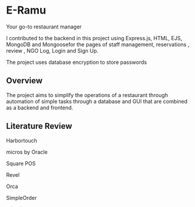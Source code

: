 # E-Ramu
<p>Your go-to restaurant manager </p>
<p>I contributed to the backend in this project using Express.js, HTML, EJS, MongoDB and Mongoosefor the pages of staff management, reservations , review , NGO Log, Login and Sign Up.</p>
<p>The project uses database encryption to store passwords</p>

<h2>Overview</h2>
<p>The project aims to simplify the operations of a restaurant through automation of simple tasks through a database and GUI that are combined as a backend and frontend.</p>

<h2>Literature Review</h2>
<p>Harbortouch</p>
<p>micros by Oracle</p>
<p>Square POS</p>
<p>Revel</p>
<p>Orca</p>
<p>SimpleOrder </p>









